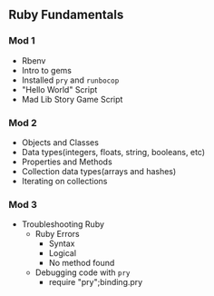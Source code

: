 ## Ruby Fundamentals

### Mod 1

- Rbenv
- Intro to gems
- Installed `pry` and `runbocop`
- "Hello World" Script
- Mad Lib Story Game Script

### Mod 2

- Objects and Classes
- Data types(integers, floats, string, booleans, etc)
- Properties and Methods
- Collection data types(arrays and hashes)
- Iterating on collections

### Mod 3

- Troubleshooting Ruby
  - Ruby Errors
    - Syntax
    - Logical
    - No method found
  - Debugging code with `pry`
    - require "pry";binding.pry
